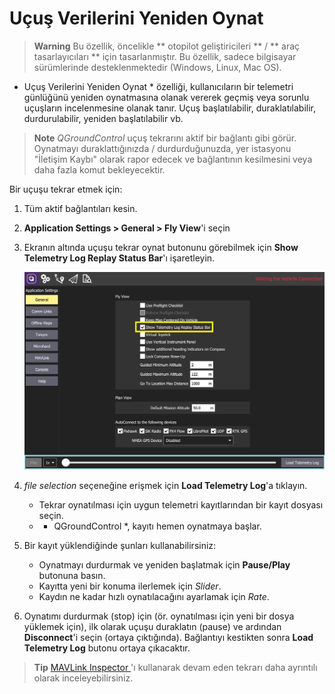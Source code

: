 # Uçuş Verilerini Yeniden Oynat

> **Warning** Bu özellik, öncelikle ** otopilot geliştiricileri ** / ** araç tasarlayıcıları ** için tasarlanmıştır. Bu özellik, sadece bilgisayar sürümlerinde desteklenmektedir (Windows, Linux, Mac OS).

* Uçuş Verilerini Yeniden Oynat * özelliği, kullanıcıların bir telemetri günlüğünü yeniden oynatmasına olanak vererek geçmiş veya sorunlu uçuşların incelenmesine olanak tanır. Uçuş başlatılabilir, duraklatılabilir, durdurulabilir, yeniden başlatılabilir vb.

> **Note** *QGroundControl* uçuş tekrarını aktif bir bağlantı gibi görür. Oynatmayı duraklattığınızda / durdurduğunuzda, yer istasyonu "İletişim Kaybı" olarak rapor edecek ve bağlantının kesilmesini veya daha fazla komut bekleyecektir.

Bir uçuşu tekrar etmek için:
1. Tüm aktif bağlantıları kesin.
1. **Application Settings > General > Fly View**'i seçin
1. Ekranın altında uçuşu tekrar oynat butonunu görebilmek için **Show Telemetry Log Replay Status Bar**'ı işaretleyin.

   ![Uçuş Tekrarını Aç / Kapat](../../assets/fly/flight_replay/flight_replay_toggle.jpg)
1. *file selection* seçeneğine erişmek için **Load Telemetry Log**'a tıklayın.
   - Tekrar oynatılması için uygun telemetri kayıtlarından bir kayıt dosyası seçin.
   - * QGroundControl *, kayıtı hemen oynatmaya başlar.
1. Bir kayıt yüklendiğinde şunları kullanabilirsiniz:
   - Oynatmayı durdurmak ve yeniden başlatmak için **Pause/Play** butonuna basın.
   - Kayıtta yeni bir konuma ilerlemek için *Slider*.
   - Kaydın ne kadar hızlı oynatılacağını ayarlamak için *Rate*.
1. Oynatımı durdurmak (stop) için (ör. oynatılması için yeni bir dosya yüklemek için), ilk olarak uçuşu duraklatın (pause) ve ardından **Disconnect**'i seçin (ortaya çıktığında). Bağlantıyı kestikten sonra **Load Telemetry Log** butonu ortaya çıkacaktır.

> **Tip** [ MAVLink Inspector ](../analyze_view/mavlink_inspector.md) 'ı kullanarak devam eden tekrarı daha ayrıntılı olarak inceleyebilirsiniz.
